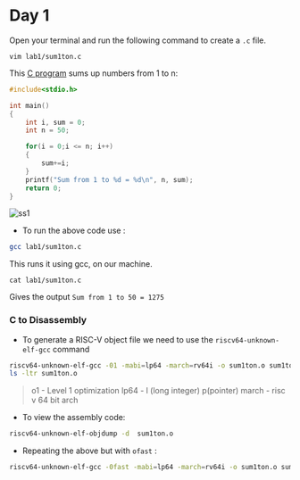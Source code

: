 # Day 1

Open your terminal and run the following command to create a  ```.c```  file. 

```shell 
vim lab1/sum1ton.c 
``` 

This [C program](https://github.com/Advaith-RN/pes_asic_class/blob/main/Day%201/sum1ton.c) sums up numbers from 1 to n:

```c
#include<stdio.h>

int main()
{
	int i, sum = 0;
	int n = 50;

	for(i = 0;i <= n; i++)
	{
		sum+=i;
	}
	printf("Sum from 1 to %d = %d\n", n, sum);
	return 0;
}
```
![ss1](https://github.com/Advaith-RN/pes_asic_class/assets/77977360/e664b5cc-7f2c-4db7-aa06-837c28c15c7b)

- To run the above code use :

```bash 
gcc lab1/sum1ton.c
```

This runs it using gcc, on our machine.

```shell
cat lab1/sum1ton.c
```

Gives the output ```Sum from 1 to 50 = 1275```


### C to Disassembly 

- To generate a RISC-V object file we need to use the  ```riscv64-unknown-elf-gcc``` command

```bash
riscv64-unknown-elf-gcc -01 -mabi=lp64 -march=rv64i -o sum1ton.o sum1ton.c
ls -ltr sum1ton.o
```

>o1 - Level 1 optimization
>lp64 - l (long integer) p(pointer) 
>march -  risc v 64 bit arch

- To view the assembly code:

```bash
riscv64-unknown-elf-objdump -d  sum1ton.o 
```

- Repeating the above but with ``` ofast ``` :

```bash
riscv64-unknown-elf-gcc -0fast -mabi=lp64 -march=rv64i -o sum1ton.o sum1ton.c
```
